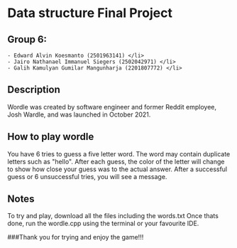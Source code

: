 # Data structure Final Project
## Group 6: 
    - Edward Alvin Koesmanto (2501963141) </li>
    - Jairo Nathanael Immanuel Siegers (2502042971) </li>
    - Galih Kamulyan Gumilar Mangunharja (2201807772) </li>

## Description
Wordle was created by software engineer and former Reddit employee, Josh Wardle, and was launched in October 2021.

## How to play wordle
You have 6 tries to guess a five letter word. The word may contain duplicate letters such as "hello".
After each guess, the color of the letter will change to show how close your guess was to the actual answer.
After a successful guess or 6 unsuccessful tries, you will see a message.

## Notes
To try and play, download all the files including the words.txt
Once thats done, run the wordle.cpp using the terminal or your favourite IDE.

###Thank you for trying and enjoy the game!!!
